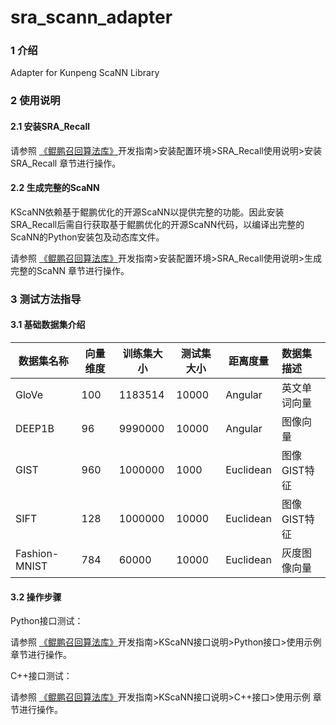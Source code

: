 # sra_scann_adapter

### 1 介绍

Adapter for Kunpeng ScaNN Library

### 2 使用说明

#### 2.1 安装SRA_Recall

请参照  [《鲲鹏召回算法库》](https://www.hikunpeng.com/document/detail/zh/SRA/accelFeatures/recall/kunpengsra_recall_16_0030.html)开发指南>安装配置环境>SRA_Recall使用说明>安装SRA_Recall 章节进行操作。

#### 2.2 生成完整的ScaNN

KScaNN依赖基于鲲鹏优化的开源ScaNN以提供完整的功能。因此安装SRA_Recall后需自行获取基于鲲鹏优化的开源ScaNN代码，以编译出完整的ScaNN的Python安装包及动态库文件。

请参照 [《鲲鹏召回算法库》](https://www.hikunpeng.com/document/detail/zh/SRA/accelFeatures/recall/kunpengsra_recall_16_0030.html)开发指南>安装配置环境>SRA_Recall使用说明>生成完整的ScaNN  章节进行操作。

### 3 测试方法指导

#### 3.1 基础数据集介绍

| 数据集名称         | 向量维度 | 训练集大小   | 测试集大小 | 距离度量      | 数据集描述    |
| ------------- | ---- | ------- | ----- | --------- |:-------- |
| GloVe         | 100  | 1183514 | 10000 | Angular   | 英文单词向量   |
| DEEP1B        | 96   | 9990000 | 10000 | Angular   | 图像向量     |
| GIST          | 960  | 1000000 | 1000  | Euclidean | 图像GIST特征 |
| SIFT          | 128  | 1000000 | 10000 | Euclidean | 图像GIST特征 |
| Fashion-MNIST | 784  | 60000   | 10000 | Euclidean | 灰度图像向量   |

#### 3.2 操作步骤

Python接口测试：

请参照  [《鲲鹏召回算法库》](https://www.hikunpeng.com/document/detail/zh/SRA/accelFeatures/recall/kunpengsra_recall_16_0030.html)开发指南>KScaNN接口说明>Python接口>使用示例  章节进行操作。

C++接口测试：

请参照  [《鲲鹏召回算法库》](https://www.hikunpeng.com/document/detail/zh/SRA/accelFeatures/recall/kunpengsra_recall_16_0030.html)开发指南>KScaNN接口说明>C++接口>使用示例  章节进行操作。
